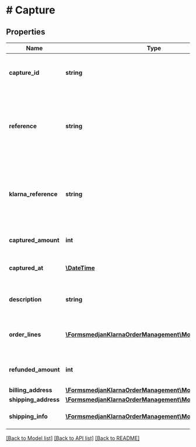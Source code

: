 # # Capture

## Properties

Name | Type | Description | Notes
------------ | ------------- | ------------- | -------------
**capture_id** | **string** | The capture id. Generated when the capture is created. | [optional]
**reference** | **string** | Internal reference to the capture which will be included in the settlement files. Max length is 255 characters. | [optional]
**klarna_reference** | **string** | Customer friendly reference id, used as a reference when communicating with the customer. | [optional]
**captured_amount** | **int** | The captured amount in minor units. | [optional]
**captured_at** | [**\DateTime**](\DateTime.md) | The time of the capture. Specified in ISO 8601. | [optional]
**description** | **string** | Description of the capture shown to the customer. | [optional]
**order_lines** | [**\FormsmedjanKlarnaOrderManagement\Model\OrderLine[]**](OrderLine.md) | List of order lines for the capture shown to the customer. | [optional]
**refunded_amount** | **int** | Refunded amount for this capture in minor units. | [optional]
**billing_address** | [**\FormsmedjanKlarnaOrderManagement\Model\Address**](Address.md) |  | [optional]
**shipping_address** | [**\FormsmedjanKlarnaOrderManagement\Model\Address**](Address.md) |  | [optional]
**shipping_info** | [**\FormsmedjanKlarnaOrderManagement\Model\ShippingInfo[]**](ShippingInfo.md) | Shipping information for this capture. | [optional]

[[Back to Model list]](../../README.md#models) [[Back to API list]](../../README.md#endpoints) [[Back to README]](../../README.md)

